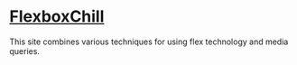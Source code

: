 # [FlexboxChill](https://flexboxChill--tampambro.repl.co)
This site combines various techniques for using flex technology and media queries.
